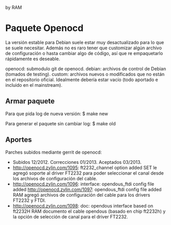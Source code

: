 by RAM

# Paquete Openocd

La versión estable para Debian suele estar muy desactualizado para lo que se
suele necesitar. Además no es raro tener que customizar algún archivo de
configuración o hasta cambiar algo de código, así que re empaquetarlo
rápidamente es deseable.

openocd: submodulo git de openocd.
debian:  archivos de control de Debian (tomados de testing).
custom:  archivos nuevos o modificados que no están en el repositorio oficial.
         Idealmente debería estar vacío (todo aportado e incluido en el
         mainstream).

## Armar paquete

Para que pida log de nueva versión:
$ make new

Para generar el paquete sin cambiar log:
$ make old

## Aportes

Parches subidos mediante gerrit de openocd:

* Subidos 12/2012. Correcciones 01/2013. Aceptados 03/2013.
* http://openocd.zylin.com/1095: ft2232_channel option added
  SET le agregó soporte al driver FT2232 para poder seleccionar el canal desde
  los archivos de configuración del cable.
* http://openocd.zylin.com/1096: interface: opendous_ftdi config file added
  http://openocd.zylin.com/1097: opendous_ftdi config file added
  RAM agregó archivos de configuración del cable para los drivers FT2232 y
  FTDI.
* http://openocd.zylin.com/1098: doc: opendous interface based on ft2232H
  RAM documento el cable opendous (basado en chip ft2232h) y la opción de
  selección de canal para el driver FT2232.
